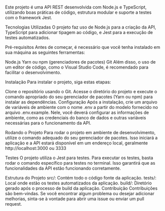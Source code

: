 Este projeto é uma API REST desenvolvida com Node.js e TypeScript, utilizando boas práticas de código, estrutura modular e suporte a testes com o framework Jest.

Tecnologias Utilizadas
O projeto faz uso de Node.js para a criação da API, TypeScript para adicionar tipagem ao código, e Jest para a execução de testes automatizados.

Pré-requisitos
Antes de começar, é necessário que você tenha instalado em sua máquina as seguintes ferramentas:

Node.js
Yarn ou npm (gerenciadores de pacotes)
Git
Além disso, o uso de um editor de código, como o Visual Studio Code, é recomendado para facilitar o desenvolvimento.

Instalação
Para instalar o projeto, siga estas etapas:

Clone o repositório usando o Git.
Acesse o diretório do projeto e execute o comando apropriado do seu gerenciador de pacotes (Yarn ou npm) para instalar as dependências.
Configuração
Após a instalação, crie um arquivo de variáveis de ambiente com o nome .env a partir do modelo fornecido no arquivo .env.example. Nele, você deverá configurar as informações de ambiente, como as credenciais do banco de dados e outras variáveis necessárias para o funcionamento da API.

Rodando o Projeto
Para rodar o projeto em ambiente de desenvolvimento, utilize o comando adequado do seu gerenciador de pacotes. Isso iniciará a aplicação e a API estará disponível em um endereço local, geralmente http://localhost:3000 ou 3333

Testes
O projeto utiliza o Jest para testes. Para executar os testes, basta rodar o comando específico para testes no terminal. Isso garantirá que as funcionalidades da API estão funcionando corretamente.

Estrutura do Projeto
src/: Contém todo o código fonte da aplicação.
tests/: Local onde estão os testes automatizados da aplicação.
build/: Diretório gerado após o processo de build da aplicação.
Contribuição
Contribuições são bem-vindas. Se você encontrar algum problema ou desejar adicionar melhorias, sinta-se à vontade para abrir uma issue ou enviar um pull request.
